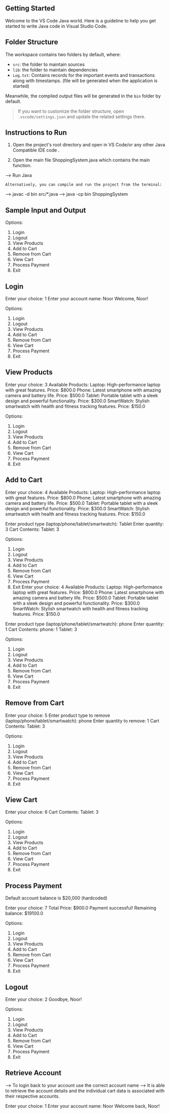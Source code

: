## Getting Started

Welcome to the VS Code Java world. Here is a guideline to help you get started to write Java code in Visual Studio Code.

## Folder Structure

The workspace contains two folders by default, where:

- `src`: the folder to maintain sources
- `lib`: the folder to maintain dependencies
- `Log.txt`: Contains records for the important events and transactions along with timestamps. (file will be generated when the application is started)

Meanwhile, the compiled output files will be generated in the `bin` folder by default.

> If you want to customize the folder structure, open `.vscode/settings.json` and update the related settings there.


## Instructions to Run

1) Open the project's root directory and open in VS Code/or any other Java Compatible IDE
code .

2) Open the main file ShoppingSystem.java which contains the main function.

--> Run Java

    Alternatively, you can compile and run the project from the terminal:

--> javac -d bin src/*.java
--> java -cp bin ShoppingSystem

## Sample Input and Output

Options:
1. Login
2. Logout
3. View Products
4. Add to Cart
5. Remove from Cart
6. View Cart
7. Process Payment
8. Exit

## Login
Enter your choice: 1
Enter your account name: Noor
Welcome, Noor!  

Options:
1. Login
2. Logout
3. View Products
4. Add to Cart
5. Remove from Cart
6. View Cart
7. Process Payment
8. Exit
## View Products
Enter your choice: 3
Available Products:
Laptop: High-performance laptop with great features. Price: $800.0
Phone: Latest smartphone with amazing camera and battery life. Price: $500.0
Tablet: Portable tablet with a sleek design and powerful functionality. Price: $300.0
SmartWatch: Stylish smartwatch with health and fitness tracking features. Price: $150.0

Options:
1. Login
2. Logout
3. View Products
4. Add to Cart
5. Remove from Cart
6. View Cart
7. Process Payment
8. Exit
## Add to Cart
Enter your choice: 4
Available Products:
Laptop: High-performance laptop with great features. Price: $800.0
Phone: Latest smartphone with amazing camera and battery life. Price: $500.0
Tablet: Portable tablet with a sleek design and powerful functionality. Price: $300.0
SmartWatch: Stylish smartwatch with health and fitness tracking features. Price: $150.0

Enter product type (laptop/phone/tablet/smartwatch): Tablet
Enter quantity: 3
Cart Contents:
Tablet: 3

Options:
1. Login
2. Logout
3. View Products
4. Add to Cart
5. Remove from Cart
6. View Cart
7. Process Payment
8. Exit
Enter your choice: 4
Available Products:
Laptop: High-performance laptop with great features. Price: $800.0
Phone: Latest smartphone with amazing camera and battery life. Price: $500.0
Tablet: Portable tablet with a sleek design and powerful functionality. Price: $300.0
SmartWatch: Stylish smartwatch with health and fitness tracking features. Price: $150.0

Enter product type (laptop/phone/tablet/smartwatch): phone
Enter quantity: 1
Cart Contents:
phone: 1
Tablet: 3

Options:
1. Login
2. Logout
3. View Products
4. Add to Cart
5. Remove from Cart
6. View Cart
7. Process Payment
8. Exit
## Remove from Cart
Enter your choice: 5
Enter product type to remove (laptop/phone/tablet/smartwatch): phone
Enter quantity to remove: 1
Cart Contents:
Tablet: 3

Options:
1. Login
2. Logout
3. View Products
4. Add to Cart
5. Remove from Cart
6. View Cart
7. Process Payment
8. Exit
## View Cart
Enter your choice: 6
Cart Contents:
Tablet: 3

Options:
1. Login
2. Logout
3. View Products
4. Add to Cart
5. Remove from Cart
6. View Cart
7. Process Payment
8. Exit
## Process Payment
Default account balance is $20,000 (hardcoded)

Enter your choice: 7
Total Price: $900.0
Payment successful!
Remaining balance: $19100.0

Options:
1. Login
2. Logout
3. View Products
4. Add to Cart
5. Remove from Cart
6. View Cart
7. Process Payment
8. Exit
## Logout
Enter your choice: 2
Goodbye, Noor!

Options:
1. Login
2. Logout
3. View Products
4. Add to Cart
5. Remove from Cart
6. View Cart
7. Process Payment
8. Exit

## Retrieve Account
--> To login back to your account use the correct account name
--> It is able to retrieve the account details and the individual cart data is associated with their respective accounts.

Enter your choice: 1
Enter your account name: Noor
Welcome back, Noor!   
